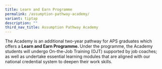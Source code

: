 ```yaml
---
title: Learn and Earn Programme
permalink: /assumption-pathway-academy/
variant: tiptap
description: ""
third_nav_title: Assumption Pathway Academy
---
```

<p>The Academy is an additional two-year pathway for APS graduates<strong> </strong>which
offers a <strong>Learn and Earn Programme. </strong>Under the programme,
the Academy students will undergo On-the-Job Training (OJT) supported by
job coaches; as well as undertake essential learning modules that are aligned
with our national credential system to deepen their work skills.</p>
<p></p>